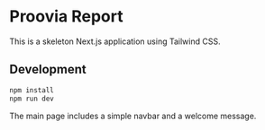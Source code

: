 # Proovia Report

This is a skeleton Next.js application using Tailwind CSS.

## Development

```bash
npm install
npm run dev
```

The main page includes a simple navbar and a welcome message.

